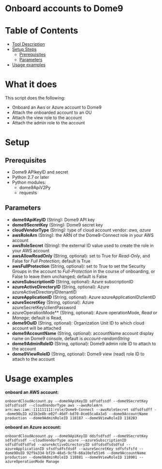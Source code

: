 # Onboard accounts to Dome9


Table of Contents
=================
* [Tool Description](#tool-description)
* [Setup Steps](#setup-steps)
  * [Prerequisites](#Prerequisites)
  * [Parameters](#Parameters)
* [Usage examples](#usage-examples)

# What it does
This script does the following:
- Onboard  an Aws or Azure account to Dome9
- Attach the onboarded account to an OU
- Attach the view role to the account
- Attach the admin role to the account

# Setup 
## Prerequisites 

- Dome9 APIkeyID and secret
- Python 2.7 or later
- Python modules:
    - dome9ApiV2Py
    - requests

## Parameters

* **dome9ApiKeyID** (String): Dome9 API key
* **dome9SecretKey** (String): Dome9 secret key
* **cloudVendorType** (String): type of cloud account vendor: *aws, azure*
* **awsRoleArn** (String): the ARN of the Dome9-Connect role in your AWS account
* **awsRoleSecret** (String): the external ID value used to create the role in your AWS account
* **awsAllowReadOnly** (String, optional): set to True for *Read-Only*, and False for *Full Protection*; default is True 
* **awsFullProtection** (String, optional): set to True to set the Security Groups in the account to *Full-Protection* in the course of onboarding, or False to leave them unchanged; default is False
* **azureSubscriptionID** (String, optional): Azure subscriptionID
* **azureActiveDirectoryID** (String, optional): Azure azureActiveDirectoryID\\tenantID
* **azureApplicationID** (String, optional): Azure azureApplicationID\clientID
* **azureSecretKey** (String, optional): Azure azureSecretKey\clientPassword
* azureOperationMode** (String, optional): Azure operationMode, *Read* or *Manage*; default is Read, 
* **dome9OuID** (String, optional): Organization Unit ID to which cloud account will be attached
* **dome9AccountName** (String, optional): accountName account display name on Dome9 console, default is *account-randomString*
* **dome9AdminRoleID** (String, optional): Dome9 admin role ID to attach to the account
* **dome9ViewRoleID** (String, optional): Dome9 view (read) role ID to attach to the account


# Usage examples

**onboard  an AWS account:**

``` onboardCloudAccount.py --dome9ApiKeyID sdfsdfssdf --dome9SecretKey sdfsdfssdf --cloudVendorType aws --awsRoleArn arn:aws:iam::111111111:role/Dome9-Connect --awsRoleSecret sdfsdfsdff --dome9OuID e21b3e8b-e02f-46df-bd70-8ce65ca8a3a5 --dome9AccountName production --dome9AdminRoleID 118187 --dome9ViewRoleID 118203 ```

**onboard an Azure account:**

``` onboardCloudAcoount.py --dome9ApiKeyID ddsfsdfsdf --dome9SecretKey sdfsdfssdf --cloudVendorType azure --azureSubscriptionID sdfsdfsdfsdfsd --azureActiveDirectoryID sdfsdsdfsdsdfsd --azureApplicationID sfsdfsdfsfdsdf --azureSecretKey sdfsfsfsfd --dome9OuID 92f9a334-bf29-48a5-9cf8-66a10efe51e6 --dome9AccountName production --dome9AdminRoleID 118881 --dome9ViewRoleID 118901 --azureOperationMode Manage ```
